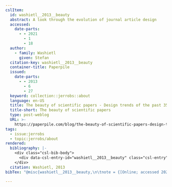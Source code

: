 ```yaml
---
cslItem:
  id: washietl__2013__beauty
  abstract: A look through the evolution of journal article design
  accessed:
    date-parts:
      - - 2021
        - 1
        - 18
  author:
    - family: Washietl
      given: Stefan
  citation-key: washietl__2013__beauty
  container-title: Paperpile
  issued:
    date-parts:
      - - 2013
        - 6
        - 27
  keyword: collection::jerrobs::about
  language: en-US
  title: The beauty of scientific papers - Design trends of the past 350 years
  title-short: The beauty of scientific papers
  type: post-weblog
  URL: >-
    https://paperpile.com/blog/the-beauty-of-scientific-papers-design-trends-of-the-past-350-years/
tags:
  - issue:jerrobs
  - topic:jerrobs/about
rendered:
  bibliography: |-
    <div class="csl-bib-body">
      <div data-csl-entry-id="washietl__2013__beauty" class="csl-entry">Washietl, S. 2013 “The beauty of scientific papers - Design trends of the past 350 years,” <i>Paperpile</i>, 27 June. Available at: <a href='https://paperpile.com/blog/the-beauty-of-scientific-papers-design-trends-of-the-past-350-years/'>https://paperpile.com/blog/the-beauty-of-scientific-papers-design-trends-of-the-past-350-years/</a> (Accessed: January 18, 2021).</div>
    </div>
  citation: Washietl, 2013
bibTex: "@misc{washietl__2013__beauty,\n\tnote = {[Online; accessed 2021-01-18]},\n\tauthor = {Washietl, Stefan},\n\tyear = {2013},\n\tmonth = {jun 27},\n\ttitle = {The beauty of scientific papers - {Design} trends of the past 350 years},\n\thowpublished = {https://paperpile.com/blog/the-beauty-of-scientific-papers-design-trends-of-the-past-350-years/},\n}\n\n"

---
```

